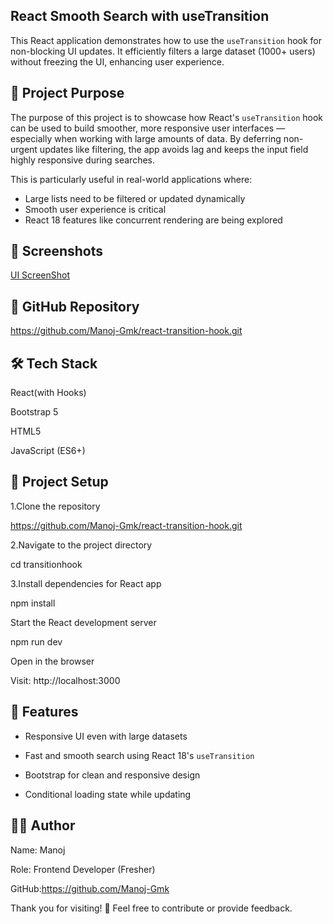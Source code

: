 ## React Smooth Search with useTransition

This React application demonstrates how to use the `useTransition` hook for non-blocking UI updates. It efficiently filters a large dataset (1000+ users) without freezing the UI, enhancing user experience.

## 🚀 Project Purpose

The purpose of this project is to showcase how React's `useTransition` hook can be used to build smoother, more responsive user interfaces — especially when working with large amounts of data. By deferring non-urgent updates like filtering, the app avoids lag and keeps the input field highly responsive during searches.

This is particularly useful in real-world applications where:
- Large lists need to be filtered or updated dynamically
- Smooth user experience is critical
- React 18 features like concurrent rendering are being explored

## 📸 Screenshots
[UI ScreenShot](Screenshot/screenshot.png)

## 🔗 GitHub Repository

https://github.com/Manoj-Gmk/react-transition-hook.git

## 🛠️ Tech Stack

React(with Hooks)

Bootstrap 5

HTML5

JavaScript (ES6+)

## 📁 Project Setup

1.Clone the repository 

https://github.com/Manoj-Gmk/react-transition-hook.git

2.Navigate to the project directory

cd transitionhook

3.Install dependencies for React app

npm install

Start the React development server

npm run dev

Open in the browser

Visit: http://localhost:3000

## 🧠 Features

- Responsive UI even with large datasets

- Fast and smooth search using React 18's 
`useTransition`

- Bootstrap for clean and responsive design

- Conditional loading state while updating

## 🙋‍♂️ Author

Name: Manoj

Role: Frontend Developer (Fresher)

GitHub:https://github.com/Manoj-Gmk


Thank you for visiting! 🌟 Feel free to contribute or provide feedback.
